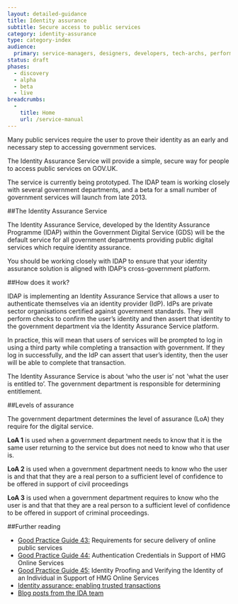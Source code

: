 ```yaml
---
layout: detailed-guidance
title: Identity assurance
subtitle: Secure access to public services
category: identity-assurance
type: category-index
audience:
  primary: service-managers, designers, developers, tech-archs, performance-analysts, user-researchers, content-designers
status: draft
phases:
  - discovery
  - alpha
  - beta
  - live
breadcrumbs:
  -
    title: Home
    url: /service-manual
---
```


Many public services require the user to prove their identity as an early and necessary step to accessing government services.  

The Identity Assurance Service will provide a simple, secure way for people to access public services on GOV.UK.

The service is currently being prototyped. The IDAP team is working closely with several government departments, and a beta for a small number of government services will launch from late 2013.

##The Identity Assurance Service

The Identity Assurance Service, developed by the Identity Assurance Programme (IDAP) within the Government Digital Service (GDS) will be the default service for all government departments providing public digital services which require identity assurance.

You should be working closely with IDAP to ensure that your identity assurance solution is aligned with IDAP’s cross-government platform.

##How does it work?

IDAP is implementing an Identity Assurance Service that allows a user to authenticate themselves via an identity provider (IdP). IdPs are private sector organisations certified against government standards. They will perform checks to confirm the user’s identity and then assert that identity to the government department via the Identity Assurance Service platform.

In practice, this will mean that users of services will be prompted to log in using a third party while completing a transaction with government. If they log in successfully, and the IdP can assert that user’s identity, then the user will be able to complete that transaction.

The Identity Assurance Service is about ‘who the user is’ not 'what the user is entitled to’. The government department is responsible for determining entitlement. 

##Levels of assurance

The government department determines the level of assurance (LoA) they require for the digital service.

**LoA 1** is used when a government department needs to know that it is the same user returning to the service but does not need to know who that user is.

**LoA 2** is used when a government department needs to know who the user is and that that they are a real person to a sufficient level of confidence to be offered in support of civil proceedings

**LoA 3** is used when a government department requires to know who the user is and that that they are a real person to a sufficient level of confidence to be offered in support of criminal proceedings.

##Further reading

* [Good Practice Guide 43:](https://www.gov.uk/government/publications/identity-assurance-enabling-trusted-transactions) Requirements for secure delivery of online public services
* [Good Practice Guide 44:](https://www.gov.uk/government/publications/identity-assurance-enabling-trusted-transactions) Authentication Credentials in Support of HMG Online Services 
* [Good Practice Guide 45:](https://www.gov.uk/government/publications/identity-assurance-enabling-trusted-transactions) Identity Proofing and Verifying the Identity of an Individual in Support of HMG Online Services
* [Identity assurance: enabling trusted transactions](https://www.gov.uk/government/publications/identity-assurance-enabling-trusted-transactions)
* [Blog posts from the IDA team](http://digital.cabinetoffice.gov.uk/?s=identity+assurance)